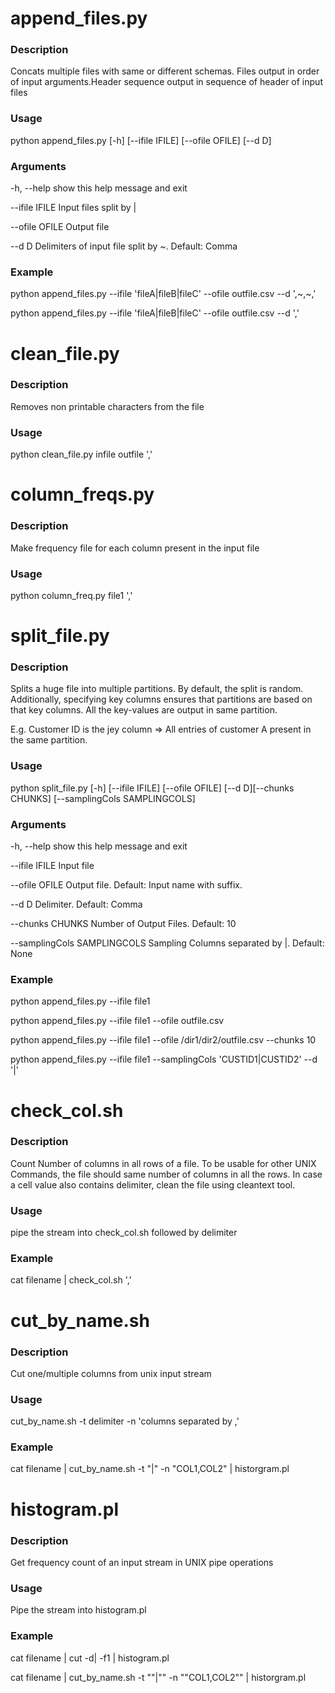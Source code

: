 # append_files.py

### Description
Concats multiple files with same or different schemas. Files output in order of input arguments.Header sequence output in sequence of header of input files

### Usage 
python append_files.py [-h] [--ifile IFILE] [--ofile OFILE] [--d D]

### Arguments
  -h, --help     show this help message and exit
  
  --ifile IFILE  Input files split by |
  
  --ofile OFILE  Output file
  
  --d D          Delimiters of input file split by ~. Default: Comma
  
### Example  
python append_files.py --ifile 'fileA|fileB|fileC' --ofile outfile.csv --d ',~,~,'

python append_files.py --ifile 'fileA|fileB|fileC' --ofile outfile.csv --d ','

# clean_file.py

### Description
Removes non printable characters from the file

### Usage 
python clean_file.py infile outfile ','

# column_freqs.py

### Description
Make frequency file for each column present in the input file

### Usage 
python column_freq.py file1 ','

# split_file.py

### Description
Splits a huge file into multiple partitions. By default, the split is random. Additionally, specifying key columns ensures that partitions are based on that key columns. All the key-values are output in same partition. 

E.g. Customer ID is the jey column => All entries of customer A present in the same partition.

### Usage 
python split_file.py [-h] [--ifile IFILE] [--ofile OFILE] [--d D][--chunks CHUNKS] [--samplingCols SAMPLINGCOLS]

### Arguments
  -h, --help            show this help message and exit
  
  --ifile IFILE         Input file
  
  --ofile OFILE         Output file. Default: Input name with suffix.
  
  --d D                 Delimiter. Default: Comma
  
  --chunks CHUNKS       Number of Output Files. Default: 10
  
  --samplingCols SAMPLINGCOLS       Sampling Columns separated by |. Default: None
### Example  
python append_files.py --ifile file1

python append_files.py --ifile file1 --ofile outfile.csv

python append_files.py --ifile file1 --ofile /dir1/dir2/outfile.csv --chunks 10 

python append_files.py --ifile file1 --samplingCols 'CUSTID1|CUSTID2' --d '|'

# check_col.sh

### Description
Count Number of columns in all rows of a file. To be usable for other UNIX Commands, the file should same number of columns in all the rows. In case a cell value also contains delimiter, clean the file using cleantext tool.

### Usage 
pipe the stream into check_col.sh followed by delimiter

### Example  
cat filename | check_col.sh ','

# cut_by_name.sh
### Description
Cut one/multiple columns from unix input stream
### Usage 
cut_by_name.sh -t delimiter -n 'columns separated by ,'
### Example  
cat filename | cut_by_name.sh -t "|" -n "COL1,COL2" | historgram.pl

# histogram.pl

### Description
Get frequency count of an input stream in UNIX pipe operations

### Usage 
Pipe the stream into histogram.pl

### Example  
cat filename | cut -d\| -f1 | histogram.pl

cat filename | cut_by_name.sh -t ""|"" -n ""COL1,COL2"" | historgram.pl
